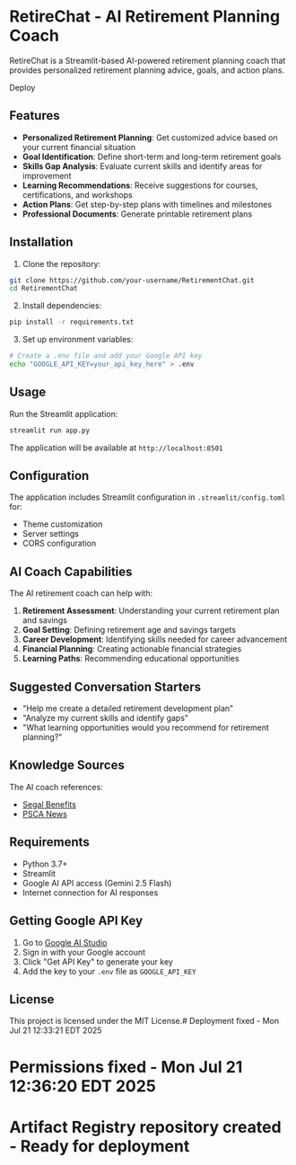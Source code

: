 # RetireChat - AI Retirement Planning Coach

RetireChat is a Streamlit-based AI-powered retirement planning coach that provides personalized retirement planning advice, goals, and action plans.

Deploy

## Features

- **Personalized Retirement Planning**: Get customized advice based on your current financial situation
- **Goal Identification**: Define short-term and long-term retirement goals
- **Skills Gap Analysis**: Evaluate current skills and identify areas for improvement
- **Learning Recommendations**: Receive suggestions for courses, certifications, and workshops
- **Action Plans**: Get step-by-step plans with timelines and milestones
- **Professional Documents**: Generate printable retirement plans

## Installation

1. Clone the repository:
```bash
git clone https://github.com/your-username/RetirementChat.git
cd RetirementChat
```

2. Install dependencies:
```bash
pip install -r requirements.txt
```

3. Set up environment variables:
```bash
# Create a .env file and add your Google API key
echo "GOOGLE_API_KEY=your_api_key_here" > .env
```

## Usage

Run the Streamlit application:
```bash
streamlit run app.py
```

The application will be available at `http://localhost:8501`

## Configuration

The application includes Streamlit configuration in `.streamlit/config.toml` for:
- Theme customization
- Server settings
- CORS configuration

## AI Coach Capabilities

The AI retirement coach can help with:

1. **Retirement Assessment**: Understanding your current retirement plan and savings
2. **Goal Setting**: Defining retirement age and savings targets
3. **Career Development**: Identifying skills needed for career advancement
4. **Financial Planning**: Creating actionable financial strategies
5. **Learning Paths**: Recommending educational opportunities

## Suggested Conversation Starters

- "Help me create a detailed retirement development plan"
- "Analyze my current skills and identify gaps"
- "What learning opportunities would you recommend for retirement planning?"

## Knowledge Sources

The AI coach references:
- [Segal Benefits](https://2025-benefits.segalco.com/)
- [PSCA News](https://www.psca.org/news/psca-news/)

## Requirements

- Python 3.7+
- Streamlit
- Google AI API access (Gemini 2.5 Flash)
- Internet connection for AI responses

## Getting Google API Key

1. Go to [Google AI Studio](https://aistudio.google.com/)
2. Sign in with your Google account
3. Click "Get API Key" to generate your key
4. Add the key to your `.env` file as `GOOGLE_API_KEY`

## License

This project is licensed under the MIT License.# Deployment fixed - Mon Jul 21 12:33:21 EDT 2025
# Permissions fixed - Mon Jul 21 12:36:20 EDT 2025
# Artifact Registry repository created - Ready for deployment
